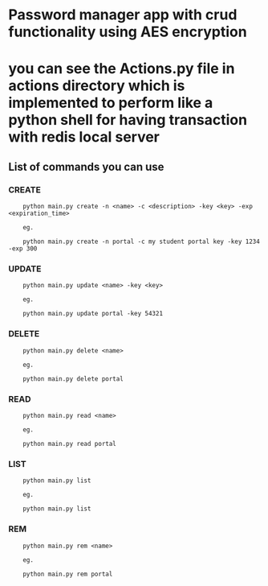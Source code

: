 # Password manager app with crud functionality using AES encryption
# you can see the Actions.py file in actions directory  which is implemented to perform like a python shell for having transaction with redis local server

## List of commands you can use 

### CREATE
```
    python main.py create -n <name> -c <description> -key <key> -exp <expiration_time>

    eg.

    python main.py create -n portal -c my student portal key -key 1234 -exp 300
```
### UPDATE
```
    python main.py update <name> -key <key>

    eg.

    python main.py update portal -key 54321
```

### DELETE
```
    python main.py delete <name>

    eg.

    python main.py delete portal
```
### READ
```
    python main.py read <name>

    eg.

    python main.py read portal
```
### LIST
```
    python main.py list

    eg.

    python main.py list
```

### REM
```
    python main.py rem <name>

    eg.

    python main.py rem portal
```
